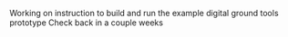 Working on instruction to build and run the example digital ground tools prototype
Check back in a couple weeks
